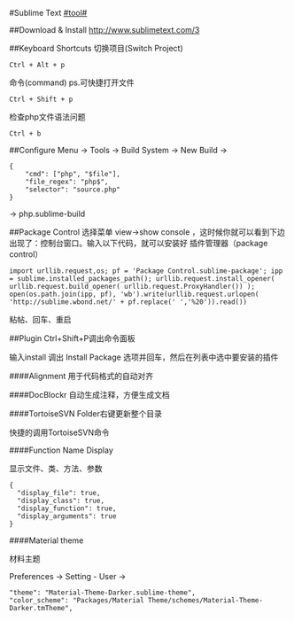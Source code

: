 #Sublime Text [#tool#](/#tool)

##Download & Install
http://www.sublimetext.com/3

##Keyboard Shortcuts
切换项目(Switch Project)
```
Ctrl + Alt + p
```
命令(command) ps.可快捷打开文件
```
Ctrl + Shift + p
```
检查php文件语法问题
```
Ctrl + b
```

##Configure
Menu -> Tools -> Build System -> New Build -> 
```
{
	"cmd": ["php", "$file"],
	"file_regex": "php$", 
	"selector": "source.php" 
}
```
-> php.sublime-build

##Package Control
选择菜单 view->show console ，这时候你就可以看到下边出现了：控制台窗口。输入以下代码，就可以安装好 插件管理器（package control）
```
import urllib.request,os; pf = 'Package Control.sublime-package'; ipp = sublime.installed_packages_path(); urllib.request.install_opener( urllib.request.build_opener( urllib.request.ProxyHandler()) ); open(os.path.join(ipp, pf), 'wb').write(urllib.request.urlopen( 'http://sublime.wbond.net/' + pf.replace(' ','%20')).read())
```
粘帖、回车、重启

##Plugin
Ctrl+Shift+P调出命令面板

输入install 调出 Install Package 选项并回车，然后在列表中选中要安装的插件

####Alignment
用于代码格式的自动对齐

####DocBlockr
自动生成注释，方便生成文档

####TortoiseSVN
Folder右键更新整个目录

快捷的调用TortoiseSVN命令

####Function Name Display

显示文件、类、方法、参数
```
{
  "display_file": true,
  "display_class": true,
  "display_function": true,
  "display_arguments": true
}
```

####Material theme

材料主题

Preferences -> Setting - User -> 
```
"theme": "Material-Theme-Darker.sublime-theme",
"color_scheme": "Packages/Material Theme/schemes/Material-Theme-Darker.tmTheme",
```